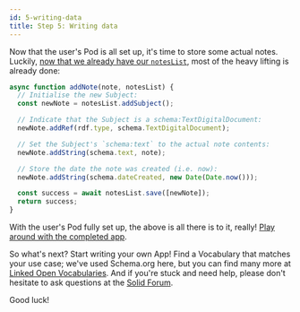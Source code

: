 ```yaml
---
id: 5-writing-data
title: Step 5: Writing data
---
```


Now that the user's Pod is all set up, it's time to store some actual notes. Luckily, [now that we
already have our `notesList`](4-data-model), most of the heavy lifting is already done:

```javascript
async function addNote(note, notesList) {
  // Initialise the new Subject:
  const newNote = notesList.addSubject();

  // Indicate that the Subject is a schema:TextDigitalDocument:
  newNote.addRef(rdf.type, schema.TextDigitalDocument);

  // Set the Subject's `schema:text` to the actual note contents:
  newNote.addString(schema.text, note);

  // Store the date the note was created (i.e. now):
  newNote.addString(schema.dateCreated, new Date(Date.now()));

  const success = await notesList.save([newNote]);
  return success;
}
```

With the user's Pod fully set up, the above is all there is to it, really! [Play around with the
completed
app](https://codesandbox.io/s/github/Vinnl/notepod/tree/5-writing-data/?module=%2Fsrc%2FApp.tsx).

So what's next? Start writing your own App! Find a Vocabulary that matches your use case; we've used
Schema.org here, but you can find many more at [Linked Open
Vocabularies](https://lov.linkeddata.es/dataset/lov/). And if you're stuck and need help, please don't
hesitate to ask questions at the [Solid Forum](https://forum.solidproject.org/).


Good luck!
